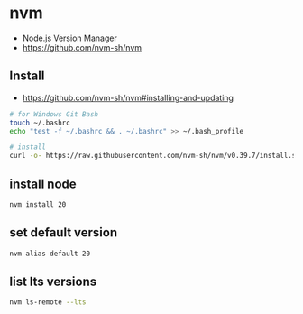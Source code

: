 # nvm
* Node.js Version Manager
* https://github.com/nvm-sh/nvm

## Install
* https://github.com/nvm-sh/nvm#installing-and-updating

```sh
# for Windows Git Bash
touch ~/.bashrc
echo "test -f ~/.bashrc && . ~/.bashrc" >> ~/.bash_profile
```

```sh
# install
curl -o- https://raw.githubusercontent.com/nvm-sh/nvm/v0.39.7/install.sh | bash
```

## install node

```sh
nvm install 20
```

## set default version

```sh
nvm alias default 20
```

## list lts versions

```sh
nvm ls-remote --lts
```
